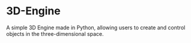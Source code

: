 # 3D-Engine
A simple 3D Engine made in Python, allowing users to create and control objects in the three-dimensional space.
